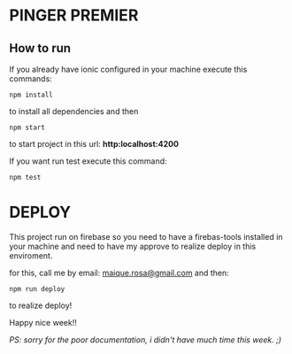 # PINGER PREMIER

## How to run

If you already have ionic configured in your machine execute this commands:

```npm install```

to install all dependencies and then

```npm start```

to start project in this url: **http:localhost:4200**

If you want run test execute this command:

```npm test```

# DEPLOY

This project run on firebase so you need to have a firebas-tools installed in your machine and need to have my approve to realize deploy in this enviroment.

for this, call me by email: maique.rosa@gmail.com and then:

```npm run deploy```

to realize deploy!


Happy nice week!!

*PS: sorry for the poor documentation, i didn't have much time this week. ;)*
